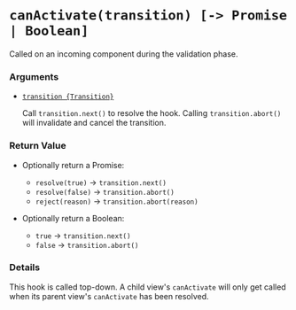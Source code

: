 # `canActivate(transition) [-> Promise | Boolean]`

Called on an incoming component during the validation phase.

### Arguments

- [`transition {Transition}`](hooks.html#transition-object)

  Call `transition.next()` to resolve the hook. Calling `transition.abort()` will invalidate and cancel the transition.

### Return Value

- Optionally return a Promise:

  - `resolve(true)` -> `transition.next()`
  - `resolve(false)` -> `transition.abort()`
  - `reject(reason)` -> `transition.abort(reason)`

- Optionally return a Boolean:

  - `true` -> `transition.next()`
  - `false` -> `transition.abort()`

### Details

This hook is called top-down. A child view's `canActivate` will only get called when its parent view's `canActivate` has been resolved.
